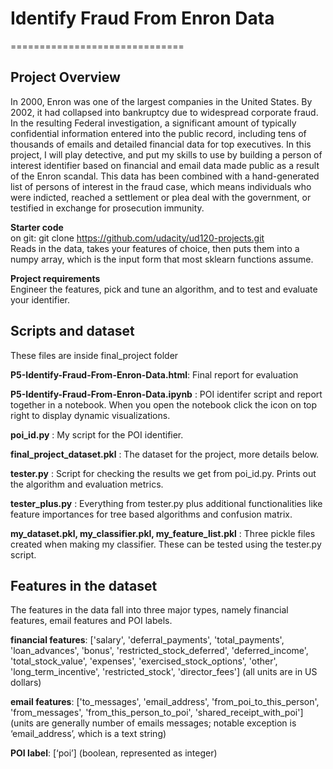 # Identify Fraud From Enron Data
==============================

## Project Overview
In 2000, Enron was one of the largest companies in the United States. By 2002, it had collapsed into bankruptcy due to widespread corporate fraud. In the resulting Federal investigation, a significant amount of typically confidential information entered into the public record, including tens of thousands of emails and detailed financial data for top executives. In this project, I will play detective, and put my skills to use by building a person of interest identifier based on financial and email data made public as a result of the Enron scandal. This data has been combined with a hand-generated list of persons of interest in the fraud case, which means individuals who were indicted, reached a settlement or plea deal with the government, or testified in exchange for prosecution immunity.

**Starter code**      
on git: git clone https://github.com/udacity/ud120-projects.git      
Reads in the data, takes your features of choice, then puts them into a numpy array, which is the input form that most sklearn functions assume.

**Project requirements**      
Engineer the features, pick and tune an algorithm, and to test and evaluate your identifier. 

## Scripts and dataset
These files are inside final\_project folder

**P5-Identify-Fraud-From-Enron-Data.html**: Final report for evaluation

**P5-Identify-Fraud-From-Enron-Data.ipynb** : POI identifer script and report together in a notebook. When you open the notebook click the icon on top right to display dynamic visualizations.

**poi\_id.py** : My script for the POI identifier.

**final\_project\_dataset.pkl** : The dataset for the project, more details below. 

**tester.py** : Script for checking the results we get from poi\_id.py. Prints out the algorithm and evaluation metrics.

**tester\_plus.py** : Everything from tester.py plus additional functionalities like feature importances for tree based algorithms and confusion matrix. 

**my_dataset.pkl, my\_classifier.pkl, my\_feature_list.pkl** : Three pickle files created when making my classifier. These can be tested using the tester.py script. 

## Features in the dataset

The features in the data fall into three major types, namely financial features, email features and POI labels.

**financial features**: ['salary', 'deferral_payments', 'total_payments', 'loan_advances', 'bonus', 'restricted_stock_deferred', 'deferred_income', 'total_stock_value', 'expenses', 'exercised_stock_options', 'other', 'long_term_incentive', 'restricted_stock', 'director_fees'] (all units are in US dollars)

**email features**: ['to_messages', 'email_address', 'from_poi_to_this_person', 'from_messages', 'from_this_person_to_poi', 'shared_receipt_with_poi'] (units are generally number of emails messages; notable exception is ‘email_address’, which is a text string)

**POI label**: [‘poi’] (boolean, represented as integer)




